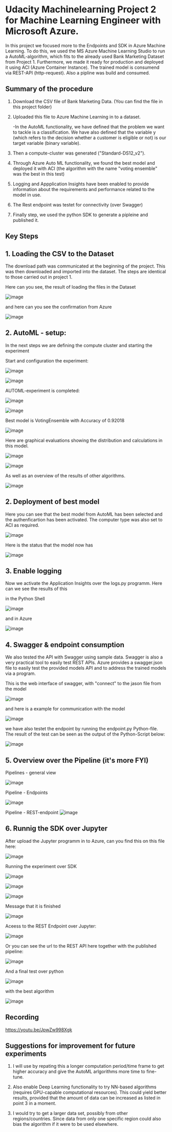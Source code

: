 
# Udacity Machinelearning Project 2 for Machine Learning Engineer with Microsoft Azure.

In this project we focused more to the Endpoints and SDK in Azure Machine Learning. To do this, we used the MS Azure Machine Learning Studio to run a AutoML-algorithm, which fits to the already used Bank Marketing Dataset from Project 1. Furthermore, we made it ready for production and deployed it using ACI (Azure Container Instance). The trained model is consumend via REST-API (http-request). Also a pipline was build and consumed.


## Summary of the procedure

1.  Download the CSV file of Bank Marketing Data. (You can find the file in this project folder)

2.  Uploaded this file to Azure Machine Learning in to a dataset. 

    -In the AutoML functionality, we have defined that the problem we want to tackle is a classification. We have also defined that the variable y (which refers to the decision      whether a customer is eligible or not) is our target variable (binary variable).

3.  Then a compute-cluster was generated ("Standard-DS12_v2").

4.  Through Azure Auto ML functionality, we found the best model and deployed it with ACI (the algorithm with the name "voting ensemble" was the best in this test)

5.  Logging and Appplication Insights have been enabled to provide information about the requirements and performance related to the model in use.

6.  The Rest endpoint was testet for connectivity (over Swagger)

7.  Finally step, we used the python SDK to generate a pipleine and published it.



## Key Steps

## 1. Loading the CSV to the Dataset
The download path was communicated at the beginning of the project. 
This was then downloaded and imported into the dataset. The steps are identical to those carried out in project 1.

Here can you see, the result of loading the files in the Dataset

![image](https://user-images.githubusercontent.com/41972011/117182580-cda9dc80-add6-11eb-8bdf-2fcfd5796c82.png)

and here can you see the confirmation from Azure

![image](https://user-images.githubusercontent.com/41972011/117182190-583e0c00-add6-11eb-975c-916fdc64ff29.png)



## 2. AutoML - setup: 
In the next steps we are defining the compute cluster and starting the experiment

Start and configuration the experiment:

![image](https://user-images.githubusercontent.com/41972011/117183622-0a2a0800-add8-11eb-9ac9-b18e25772d81.png)

![image](https://user-images.githubusercontent.com/41972011/117182858-2a0cfc00-add7-11eb-979c-849eb47e147a.png)

AUTOML-experiment is completed:

![image](https://user-images.githubusercontent.com/41972011/117183939-6ee56280-add8-11eb-8633-d6594c959316.png)

![image](https://user-images.githubusercontent.com/41972011/117183959-79076100-add8-11eb-8da9-d9d78f73f61f.png)


Best model is VotingEnsemble with Accuracy of 0.92018

![image](https://user-images.githubusercontent.com/41972011/117184106-a6540f00-add8-11eb-82dd-5d9f96191dc2.png)

Here are graphical evaluations showing the distribution and calculations in this model.

![image](https://user-images.githubusercontent.com/41972011/117184268-d4395380-add8-11eb-835b-ef9cfd3eac8e.png)

![image](https://user-images.githubusercontent.com/41972011/117184299-dbf8f800-add8-11eb-98c5-805e1e08bf7a.png)

As well as an overview of the results of other algorithms.

![image](https://user-images.githubusercontent.com/41972011/117184374-f206b880-add8-11eb-8eab-1ccf79ad202f.png)


## 2. Deployment of best model

Here you can see that the best model from AutoML has been selected and the authenficartion has been activated. The computer type was also set to ACI as required.

![image](https://user-images.githubusercontent.com/41972011/117184434-05b21f00-add9-11eb-9f50-8f5cace9737b.png)

Here is the status that the model now has

![image](https://user-images.githubusercontent.com/41972011/117184699-4ca01480-add9-11eb-983a-a3b2c0031fa6.png)


## 3. Enable logging

Now we activate the Application Insights over the logs.py programm. Here can we see the results of this

in the Python Shell

![image](https://user-images.githubusercontent.com/41972011/117184945-97219100-add9-11eb-98d7-686dfef9ce21.png)

and in Azure

![image](https://user-images.githubusercontent.com/41972011/117184987-a4d71680-add9-11eb-9a43-eb98ad07d1bf.png)



## 4. Swagger & endpoint consumption 

We also tested the API with Swagger using sample data. 
Swagger is also a very practical tool to easily test REST APIs. Azure provides a swagger.json file to easily test the provided models API and to address the trained models via a program.

This is the web interface of swagger, with "connect" to the jason file from the model

![image](https://user-images.githubusercontent.com/41972011/117185368-0d25f800-adda-11eb-8a80-c5107106da37.png)

and here is a example for communication with the model

![image](https://user-images.githubusercontent.com/41972011/117185420-1c0caa80-adda-11eb-8372-f89a7f6b393e.png)


 we have also testet the endpoint by running the endpoint.py Python-file.
 The result of the test can be seen as the output of the Python-Script below:

![image](https://user-images.githubusercontent.com/41972011/117188022-db626080-addc-11eb-8805-e2e62853976c.png)



## 5. Overview over the Pipeline (it's more FYI)

Pipelines - general view

![image](https://user-images.githubusercontent.com/41972011/117185933-a6eda500-adda-11eb-9ff2-44cab633334b.png)


Pipeline - Endpoints 

![image](https://user-images.githubusercontent.com/41972011/117185954-abb25900-adda-11eb-8f2e-02f3ad3a339e.png)


Pipeline - REST-endpoint
![image](https://user-images.githubusercontent.com/41972011/117186105-ce447200-adda-11eb-98e1-0151833e9016.png)


## 6. Runnig the SDK over Jupyter

After upload the Jupyter programm in to Azure, can you find this on this file here:

![image](https://user-images.githubusercontent.com/41972011/117186452-211e2980-addb-11eb-8d9b-70fdcc6ddcea.png)


Running the experiment over SDK

![image](https://user-images.githubusercontent.com/41972011/117186950-aefa1480-addb-11eb-83bb-5c433f518c36.png)

![image](https://user-images.githubusercontent.com/41972011/117186816-8114d000-addb-11eb-9376-a10f3d58ce2c.png)

![image](https://user-images.githubusercontent.com/41972011/117186860-8eca5580-addb-11eb-9525-178cfedf2ae9.png)


Message that it is finished

![image](https://user-images.githubusercontent.com/41972011/117186616-4dd24100-addb-11eb-9ddc-507a517c2f1e.png)


Aceess to the REST Endpoint over Jupyter:

![image](https://user-images.githubusercontent.com/41972011/117187338-1a43e680-addc-11eb-91cf-90b6107e6a64.png)


Or you can see the url to the REST API here together with the published pipeline:

![image](https://user-images.githubusercontent.com/41972011/117187632-6a22ad80-addc-11eb-8e21-bfc3c3976c22.png)

And a final test over python

![image](https://user-images.githubusercontent.com/41972011/117187831-a35b1d80-addc-11eb-945d-30c3ceb70ed7.png)

with the best algorithm 

![image](https://user-images.githubusercontent.com/41972011/117188267-2c725480-addd-11eb-9df4-e86533259064.png)



## Recording
https://youtu.be/JpwZw998Xgk

## Suggestions for improvement for future experiments
1.  I will use by repating this a longer computation period/time frame  to get higher accuracy and give the AutoML arlgorithms more time to fine-tune.

2.  Also enable Deep Learning functionality to try NN-based algorithms (requires GPU-capable computational resources). This could yield better results, provided that 
    the amount of data can be increased as listed in point 3 in a moment.

3.  I would try to get a larger data set, possibly from other regions/countries. 
    Since data from only one specific region could also bias the algorithm if it were to be used elsewhere.
